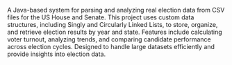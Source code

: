 A Java-based system for parsing and analyzing real election data from CSV files for the US House and Senate. This project uses custom data structures, including Singly and Circularly Linked Lists, to store, organize, and retrieve election results by year and state. Features include calculating voter turnout, analyzing trends, and comparing candidate performance across election cycles. Designed to handle large datasets efficiently and provide insights into election data.
